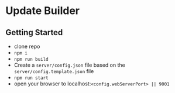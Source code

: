 # Update Builder

## Getting Started
* clone repo
* `npm i`
* `npm run build`
* Create a `server/config.json` file based on the `server/config.template.json` file
* `npm run start`
* open your browser to localhost:`<config.webServerPort> || 9001`
